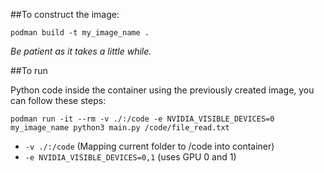 ##To construct the image:

```
podman build -t my_image_name .
```

*Be patient as it takes a little while.*

##To run

Python code inside the container using the previously created image, you can follow these steps:

```
podman run -it --rm -v ./:/code -e NVIDIA_VISIBLE_DEVICES=0 my_image_name python3 main.py /code/file_read.txt
```

* ```-v ./:/code``` (Mapping current folder to /code into container)
* ```-e NVIDIA_VISIBLE_DEVICES=0,1``` (uses GPU 0 and 1)